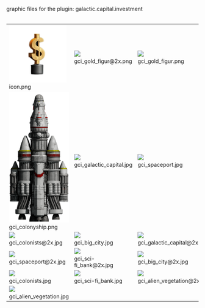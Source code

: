 graphic files for the plugin: galactic.capital.investment<br>
<br>
<table>
	<tr>
		<td><img src="https://github.com/zuckung/endless-sky-plugins/blob/main/myplugins/galactic.capital.investment/icon.png?raw=true"><br>
		icon.png</td>
		<td><img src="https://github.com/zuckung/endless-sky-plugins/blob/main/myplugins/galactic.capital.investment/images/outfit/gci_gold_figur@2x.png?raw=true"><br>
		gci_gold_figur@2x.png</td>
		<td><img src="https://github.com/zuckung/endless-sky-plugins/blob/main/myplugins/galactic.capital.investment/images/outfit/gci_gold_figur.png?raw=true"><br>
		gci_gold_figur.png</td>
	</tr>
	<tr>
		<td><img src="https://github.com/zuckung/endless-sky-plugins/blob/main/myplugins/galactic.capital.investment/images/ship/gci_colonyship.png?raw=true"><br>
		gci_colonyship.png</td>
		<td><img src="https://github.com/zuckung/endless-sky-plugins/blob/main/myplugins/galactic.capital.investment/images/scene/gci_galactic_capital.jpg?raw=true"><br>
		gci_galactic_capital.jpg</td>
		<td><img src="https://github.com/zuckung/endless-sky-plugins/blob/main/myplugins/galactic.capital.investment/images/scene/gci_spaceport.jpg?raw=true"><br>
		gci_spaceport.jpg</td>
	</tr>
	<tr>
		<td><img src="https://github.com/zuckung/endless-sky-plugins/blob/main/myplugins/galactic.capital.investment/images/scene/gci_colonists@2x.jpg?raw=true"><br>
		gci_colonists@2x.jpg</td>
		<td><img src="https://github.com/zuckung/endless-sky-plugins/blob/main/myplugins/galactic.capital.investment/images/scene/gci_big_city.jpg?raw=true"><br>
		gci_big_city.jpg</td>
		<td><img src="https://github.com/zuckung/endless-sky-plugins/blob/main/myplugins/galactic.capital.investment/images/scene/gci_galactic_capital@2x.jpg?raw=true"><br>
		gci_galactic_capital@2x.jpg</td>
	</tr>
	<tr>
		<td><img src="https://github.com/zuckung/endless-sky-plugins/blob/main/myplugins/galactic.capital.investment/images/scene/gci_spaceport@2x.jpg?raw=true"><br>
		gci_spaceport@2x.jpg</td>
		<td><img src="https://github.com/zuckung/endless-sky-plugins/blob/main/myplugins/galactic.capital.investment/images/scene/gci_sci-fi_bank@2x.jpg?raw=true"><br>
		gci_sci-fi_bank@2x.jpg</td>
		<td><img src="https://github.com/zuckung/endless-sky-plugins/blob/main/myplugins/galactic.capital.investment/images/scene/gci_big_city@2x.jpg?raw=true"><br>
		gci_big_city@2x.jpg</td>
	</tr>
	<tr>
		<td><img src="https://github.com/zuckung/endless-sky-plugins/blob/main/myplugins/galactic.capital.investment/images/scene/gci_colonists.jpg?raw=true"><br>
		gci_colonists.jpg</td>
		<td><img src="https://github.com/zuckung/endless-sky-plugins/blob/main/myplugins/galactic.capital.investment/images/scene/gci_sci-fi_bank.jpg?raw=true"><br>
		gci_sci-fi_bank.jpg</td>
		<td><img src="https://github.com/zuckung/endless-sky-plugins/blob/main/myplugins/galactic.capital.investment/images/land/gci_alien_vegetation@2x.jpg?raw=true"><br>
		gci_alien_vegetation@2x.jpg</td>
	</tr>
	<tr>
		<td><img src="https://github.com/zuckung/endless-sky-plugins/blob/main/myplugins/galactic.capital.investment/images/land/gci_alien_vegetation.jpg?raw=true"><br>
		gci_alien_vegetation.jpg</td>
		<td></td>
		<td></td>
	</tr>
</table>
